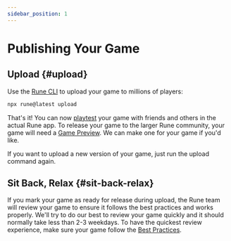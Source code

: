 ```yaml
---
sidebar_position: 1
---
```


# Publishing Your Game

## Upload {#upload}

Use the [Rune CLI](publishing/cli.md) to upload your game to millions of players:

```bash
npx rune@latest upload
```

That's it! You can now [playtest](../playtesting/testing-in-app.md) your game with friends and others in the actual Rune app. To release your game to the larger Rune community, your game will need a [Game Preview](publishing/game-info.md#game-preview-image). We can make one for your game if you'd like.

If you want to upload a new version of your game, just run the upload command again.

## Sit Back, Relax {#sit-back-relax}

If you mark your game as ready for release during upload, the Rune team will review your game to ensure it follows the best practices and works properly. We'll try to do our best to review your game quickly and it should normally take less than 2-3 weekdays. To have the quickest review experience, make sure your game follow the [Best Practices](playtesting/best-practices-gameplay.md).
